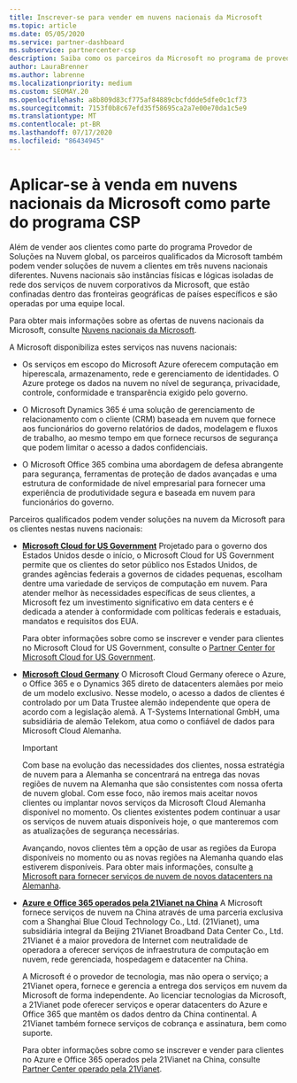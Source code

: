 ```yaml
---
title: Inscrever-se para vender em nuvens nacionais da Microsoft
ms.topic: article
ms.date: 05/05/2020
ms.service: partner-dashboard
ms.subservice: partnercenter-csp
description: Saiba como os parceiros da Microsoft no programa de provedor de soluções de nuvem podem vender para clientes registrados em nuvens nacionais com suporte.
author: LauraBrenner
ms.author: labrenne
ms.localizationpriority: medium
ms.custom: SEOMAY.20
ms.openlocfilehash: a8b809d83cf775af84889cbcfddde5dfe0c1cf73
ms.sourcegitcommit: 7153f0b8c67efd35f58695ca2a7e00e70da1c5e9
ms.translationtype: MT
ms.contentlocale: pt-BR
ms.lasthandoff: 07/17/2020
ms.locfileid: "86434945"
---
```

# <a name="apply-to-sell-in-microsoft-national-clouds-as-part-of-the-csp-program"></a>Aplicar-se à venda em nuvens nacionais da Microsoft como parte do programa CSP

Além de vender aos clientes como parte do programa Provedor de Soluções na Nuvem global, os parceiros qualificados da Microsoft também podem vender soluções de nuvem a clientes em três nuvens nacionais diferentes. Nuvens nacionais são instâncias físicas e lógicas isoladas de rede dos serviços de nuvem corporativos da Microsoft, que estão confinadas dentro das fronteiras geográficas de países específicos e são operadas por uma equipe local. 

Para obter mais informações sobre as ofertas de nuvens nacionais da Microsoft, consulte [Nuvens nacionais da Microsoft](https://www.microsoft.com/trustcenter/cloudservices/nationalcloud).

A Microsoft disponibiliza estes serviços nas nuvens nacionais:

-   Os serviços em escopo do Microsoft Azure oferecem computação em hiperescala, armazenamento, rede e gerenciamento de identidades. O Azure protege os dados na nuvem no nível de segurança, privacidade, controle, conformidade e transparência exigido pelo governo.

-   O Microsoft Dynamics 365 é uma solução de gerenciamento de relacionamento com o cliente (CRM) baseada em nuvem que fornece aos funcionários do governo relatórios de dados, modelagem e fluxos de trabalho, ao mesmo tempo em que fornece recursos de segurança que podem limitar o acesso a dados confidenciais.

-   O Microsoft Office 365 combina uma abordagem de defesa abrangente para segurança, ferramentas de proteção de dados avançadas e uma estrutura de conformidade de nível empresarial para fornecer uma experiência de produtividade segura e baseada em nuvem para funcionários do governo.

Parceiros qualificados podem vender soluções na nuvem da Microsoft para os clientes nestas nuvens nacionais:

-   [**Microsoft Cloud for US Government**](https://www.microsoft.com/trustcenter/cloudservices/nationalcloud#Microsoft_Cloud_for_US) Projetado para o governo dos Estados Unidos desde o início, o Microsoft Cloud for US Government permite que os clientes do setor público nos Estados Unidos, de grandes agências federais a governos de cidades pequenas, escolham dentre uma variedade de serviços de computação em nuvem. Para atender melhor às necessidades específicas de seus clientes, a Microsoft fez um investimento significativo em data centers e é dedicada a atender à conformidade com políticas federais e estaduais, mandatos e requisitos dos EUA. 

    Para obter informações sobre como se inscrever e vender para clientes no Microsoft Cloud for US Government, consulte o [Partner Center for Microsoft Cloud for US Government](partner-center-for-microsoft-us-govt-cloud.md).

-   [**Microsoft Cloud Germany**](https://www.microsoft.com/trustcenter/cloudservices/nationalcloud#Microsoft_Cloud_Germany) O Microsoft Cloud Germany oferece o Azure, o Office 365 e o Dynamics 365 direto de datacenters alemães por meio de um modelo exclusivo. Nesse modelo, o acesso a dados de clientes é controlado por um Data Trustee alemão independente que opera de acordo com a legislação alemã. A T-Systems International GmbH, uma subsidiária de alemão Telekom, atua como o confiável de dados para Microsoft Cloud Alemanha.

    > [!IMPORTANT]  
    > Com base na evolução das necessidades dos clientes, nossa estratégia de nuvem para a Alemanha se concentrará na entrega das novas regiões de nuvem na Alemanha que são consistentes com nossa oferta de nuvem global. Com esse foco, não iremos mais aceitar novos clientes ou implantar novos serviços da Microsoft Cloud Alemanha disponível no momento. Os clientes existentes podem continuar a usar os serviços de nuvem atuais disponíveis hoje, o que manteremos com as atualizações de segurança necessárias.
    >  
    > Avançando, novos clientes têm a opção de usar as regiões da Europa disponíveis no momento ou as novas regiões na Alemanha quando elas estiverem disponíveis. Para obter mais informações, consulte [a Microsoft para fornecer serviços de nuvem de novos datacenters na Alemanha](https://news.microsoft.com/europe/2018/08/31/microsoft-to-deliver-cloud-services-from-new-datacentres-in-germany-in-2019-to-meet-evolving-customer-needs/).

    
-   [**Azure e Office 365 operados pela 21Vianet na China**](https://www.microsoft.com/trustcenter/cloudservices/nationalcloud#Microsoft_Cloud_for_China) A Microsoft fornece serviços de nuvem na China através de uma parceria exclusiva com a Shanghai Blue Cloud Technology Co., Ltd. (21Vianet), uma subsidiária integral da Beijing 21Vianet Broadband Data Center Co., Ltd. 21Vianet é a maior provedora de Internet com neutralidade de operadora a oferecer serviços de infraestrutura de computação em nuvem, rede gerenciada, hospedagem e datacenter na China. 

    A Microsoft é o provedor de tecnologia, mas não opera o serviço; a 21Vianet opera, fornece e gerencia a entrega dos serviços em nuvem da Microsoft de forma independente. Ao licenciar tecnologias da Microsoft, a 21Vianet pode oferecer serviços e operar datacenters do Azure e Office 365 que mantêm os dados dentro da China continental. A 21Vianet também fornece serviços de cobrança e assinatura, bem como suporte.

    Para obter informações sobre como se inscrever e vender para clientes no Azure e Office 365 operados pela 21Vianet na China, consulte [Partner Center operado pela 21Vianet](https://msdn.microsoft.com/partner-china/index). 